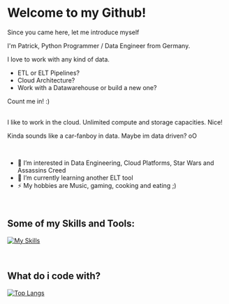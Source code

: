 # Welcome to my Github!

Since you came here, let me introduce myself

I'm Patrick, Python Programmer / Data Engineer from Germany.

I love to work with any kind of data.
- ETL or ELT Pipelines?
- Cloud Architecture?
- Work with a Datawarehouse or build a new one?

Count me in! :)
</br>
</br>

I like to work in the cloud.
Unlimited compute and storage capacities. Nice!

Kinda sounds like a car-fanboy in data. Maybe im data driven? oO

</br>

- 👀 I’m interested in Data Engineering, Cloud Platforms, Star Wars and Assassins Creed
- 🌱 I’m currently learning another ELT tool
- ⚡ My hobbies are Music, gaming, cooking and eating ;)

</br>

## Some of my Skills and Tools:

[![My Skills](https://skillicons.dev/icons?i=py,bash,azure,docker,fastapi,git,githubactions,postgres,powershell,vscode,sqlite,mysql)]([https://skillicons.dev](https://github.com/PatrickDegner))

</br>

## What do i code with?
[![Top Langs](https://github-readme-stats.vercel.app/api/top-langs/?username=PatrickDegner&layout=compact)](https://github.com/PatrickDegner)


<!---
PatrickDegner/PatrickDegner is a ✨ special ✨ repository because its `README.md` (this file) appears on your GitHub profile.
You can click the Preview link to take a look at your changes.
--->
